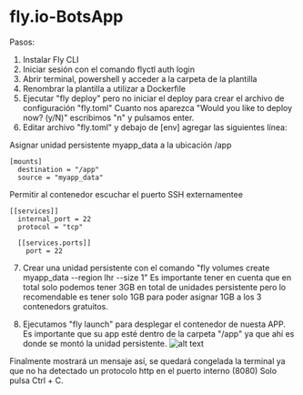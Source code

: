 # fly.io-BotsApp
Pasos:
1. Instalar Fly CLI
2. Iniciar sesión con el comando flyctl auth login
3. Abrir terminal, powershell y acceder a la carpeta de la plantilla
4. Renombrar la plantilla a utilizar a Dockerfile
5. Ejecutar "fly deploy" pero no iniciar el deploy para crear el archivo de configuración "fly.toml"
Cuanto nos aparezca "Would you like to deploy now? (y/N)" escribimos "n" y pulsamos enter.
6. Editar archivo "fly.toml" y  debajo de [env]  agregar las siguientes línea:

Asignar unidad persistente myapp_data a la ubicación /app
```
[mounts]
  destination = "/app"
  source = "myapp_data"
```

Permitir al contenedor escuchar el puerto SSH externamentee

```
[[services]]
  internal_port = 22
  protocol = "tcp"

  [[services.ports]]
    port = 22
```

7. Crear una unidad persistente con el comando "fly volumes create myapp_data --region lhr --size 1"
Es importante tener en cuenta que en total solo podemos tener 3GB en total de unidades persistente
pero lo recomendable es tener solo 1GB para poder asignar 1GB a los 3 contenedors gratuitos.

8. Ejecutamos "fly launch" para desplegar el contenedor de nuesta APP.
Es importante que su app esté dentro de la carpeta "/app" ya que ahí es donde se montó la unidad persistente.
![alt text]([http://url/to/img.png](https://i.ibb.co/p2wGpk9/critial-error.jpg))

Finalmente mostrará un mensaje así, se quedará congelada la terminal ya que no ha detectado un protocolo http en el puerto interno (8080)
Solo pulsa Ctrl + C.
